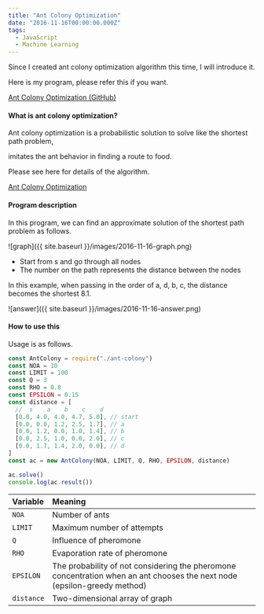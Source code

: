 ```yaml
---
title: "Ant Colony Optimization"
date: "2016-11-16T00:00:00.000Z"
tags:
  - JavaScript
  - Machine Learning
---
```


Since I created ant colony optimization algorithm this time,
I will introduce it.

Here is my program, please refer this if you want.

[Ant Colony Optimization (GitHub)](https://github.com/saitoxu/ml-kitchen-sink/tree/master/03-ant-colony)

#### **What is ant colony optimization?**

Ant colony optimization is a probabilistic solution
to solve like the shortest path problem,

imitates the ant behavior in finding a route to food.

Please see here for details of the algorithm.

[Ant Colony Optimization](http://www.aco-metaheuristic.org/index.html)

#### **Program description**

In this program, we can find an approximate solution of the shortest path problem as follows.

![graph]({{ site.baseurl }}/images/2016-11-16-graph.png)

- Start from s and go through all nodes
- The number on the path represents the distance between the nodes

In this example, when passing in the order of a, d, b, c, the distance becomes the shortest 8.1.

![answer]({{ site.baseurl }}/images/2016-11-16-answer.png)

#### **How to use this**

Usage is as follows.

```js
const AntColony = require("./ant-colony")
const NOA = 10
const LIMIT = 100
const Q = 3
const RHO = 0.8
const EPSILON = 0.15
const distance = [
  //  s    a    b    c    d
  [0.0, 4.0, 4.0, 4.7, 5.0], // start
  [0.0, 0.0, 1.2, 2.5, 1.7], // a
  [0.0, 1.2, 0.0, 1.0, 1.4], // b
  [0.0, 2.5, 1.0, 0.0, 2.0], // c
  [0.0, 1.7, 1.4, 2.0, 0.0], // d
]
const ac = new AntColony(NOA, LIMIT, Q, RHO, EPSILON, distance)

ac.solve()
console.log(ac.result())
```

| Variable   | Meaning                                                                                                                  |
| :--------- | :----------------------------------------------------------------------------------------------------------------------- |
| `NOA`      | Number of ants                                                                                                           |
| `LIMIT`    | Maximum number of attempts                                                                                               |
| `Q`        | Influence of pheromone                                                                                                   |
| `RHO`      | Evaporation rate of pheromone                                                                                            |
| `EPSILON`  | The probability of not considering the pheromone concentration when an ant chooses the next node (epsilon-greedy method) |
| `distance` | Two-dimensional array of graph                                                                                           |
